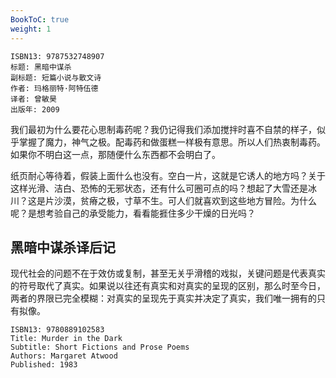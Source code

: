 ```yaml
---
BookToC: true
weight: 1
---
```


```
ISBN13: 9787532748907
标题: 黑暗中谋杀
副标题: 短篇小说与散文诗
作者: 玛格丽特·阿特伍德
译者: 曾敏昊
出版年: 2009
```

我们最初为什么要花心思制毒药呢？我仍记得我们添加搅拌时喜不自禁的样子，似乎掌握了魔力，神气之极。配毒药和做蛋糕一样极有意思。所以人们热衷制毒药。如果你不明白这一点，那随便什么东西都不会明白了。

纸页耐心等待着，假装上面什么也没有。空白一片，这就是它诱人的地方吗？关于这样光滑、洁白、恐怖的无邪状态，还有什么可圈可点的吗？想起了大雪还是冰川？这是片沙漠，贫瘠之极，寸草不生。可人们就喜欢到这些地方冒险。为什么呢？是想考验自己的承受能力，看看能捱住多少干燥的日光吗？

## 黑暗中谋杀译后记

现代社会的问题不在于效仿或复制，甚至无关乎滑稽的戏拟，关键问题是代表真实的符号取代了真实。如果说以往还有真实和对真实的呈现的区别，那么时至今日，两者的界限已完全模糊：对真实的呈现先于真实并决定了真实，我们唯一拥有的只有拟像。

```
ISBN13: 9780889102583
Title: Murder in the Dark
Subtitle: Short Fictions and Prose Poems
Authors: Margaret Atwood
Published: 1983
```